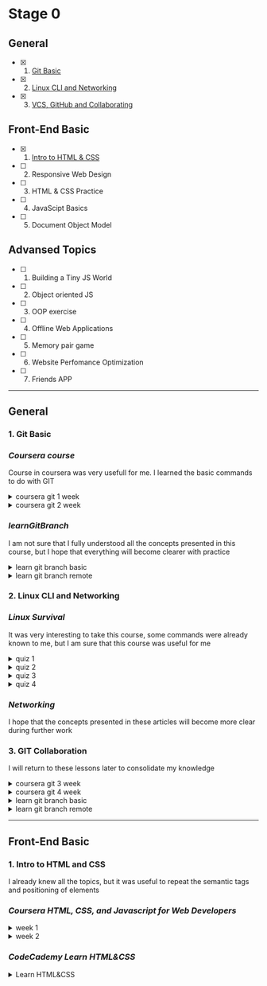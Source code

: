 # Stage 0

## General
- [X] 1. [Git Basic](#1-git-basic) 
- [X] 2. [Linux CLI and Networking](#2-linux-cli-and-networking)
- [X] 3. [VCS, GitHub and Collaborating](#3-git-collaboration)

## Front-End Basic
- [X] 1. [Intro to HTML & CSS](#1-intro-to-html-and-css)
- [ ] 2. Responsive Web Design
- [ ] 3. HTML & CSS Practice
- [ ] 4. JavaScipt Basics
- [ ] 5. Document Object Model 

## Advansed Topics
- [ ] 1. Building a Tiny JS World
- [ ] 2. Object oriented JS
- [ ] 3. OOP exercise
- [ ] 4. Offline Web Applications
- [ ] 5. Memory pair game
- [ ] 6. Website Perfomance Optimization 
- [ ] 7. Friends APP

---
## **General** 

### **1. Git Basic**
###  _Coursera course_

Course in coursera was very usefull for me. I learned the basic commands to do with GIT
<details><summary>coursera git 1 week</summary> 

  ![coursera git 1 week](git-basic/coursera-git-1-week.png)
</details>
<details><summary>coursera git 2 week</summary> 

  ![coursera git 2 week](git-basic/coursera-git-2-week.png)
</details>

### _learnGitBranch_

I am not sure that I fully understood all the concepts presented in this course, but I hope that everything will become clearer with practice

<details><summary>learn git branch basic</summary> 

  ![learn git branch basic](git-basic/learnGitBranch1.png)
</details>
<details><summary>learn git branch remote</summary> 

  ![learn git branch remote](git-basic/learnGitBranch2.png)
</details>    

 ### **2. Linux CLI and Networking**
 ###  _Linux Survival_
 It was very interesting to take this course, some commands were already known to me, but I am sure that this course was useful for me
<details><summary>quiz 1</summary> 

  ![linux survival quiz 1](task-linux-cli/quiz1.png)
</details>
<details><summary>quiz 2</summary> 

  ![linux survival quiz 2](task-linux-cli/quiz2.png)
</details>
<details><summary>quiz 3</summary> 

  ![linux survival quiz 3](task-linux-cli/quiz3.png)
</details>
<details><summary>quiz 4</summary> 

  ![linux survival quiz 4](task-linux-cli/quiz4.png)
</details>

 ###  _Networking_
 I hope that the concepts presented in these articles will become more clear during further work

### **3. GIT Collaboration**
I will return to these lessons later to consolidate my knowledge
<details><summary>coursera git 3 week</summary> 

  ![coursera git 3 week](task-git-colaboration/coursera-3-week.png)
</details>
<details><summary>coursera git 4 week</summary> 

  ![coursera git 4 week](task-git-colaboration/coursera-4-week.png)
</details>
<details><summary>learn git branch basic</summary> 

  ![learn git branch basic](git-basic/learnGitBranch1.png)
</details>
<details><summary>learn git branch remote</summary> 

  ![learn git branch remote](git-basic/learnGitBranch2.png)
</details>

---

## **Front-End Basic**

### **1. Intro to HTML and CSS**

I already knew all the topics, but it was useful to repeat the semantic tags and positioning of elements
### _Coursera HTML, CSS, and Javascript for Web Developers_

<details><summary>week 1</summary>

![week1](task_html_css_intro/coursera-1-week.png)
</details>

<details><summary>week 2</summary>

![week2](task_html_css_intro/coursera-2-week.png)
</details>

### _CodeCademy Learn HTML&CSS_
<details><summary>Learn HTML&CSS</summary>

![week1](task_html_css_intro/CodeCademy_IntroHTML%26CSS.png)
</details>